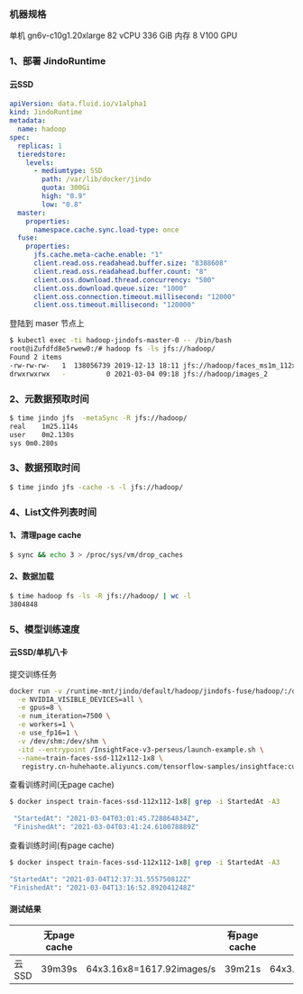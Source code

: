 ### 机器规格
单机
gn6v-c10g1.20xlarge
82 vCPU
336 GiB 内存
8 V100 GPU


### 1、部署 JindoRuntime
#### 云SSD
```yaml
apiVersion: data.fluid.io/v1alpha1
kind: JindoRuntime
metadata:
  name: hadoop
spec:
  replicas: 1
  tieredstore:
    levels:
      - mediumtype: SSD
        path: /var/lib/docker/jindo
        quota: 300Gi
        high: "0.9"
        low: "0.8"
  master:
    properties:
      namespace.cache.sync.load-type: once
  fuse:
    properties:
      jfs.cache.meta-cache.enable: "1"
      client.read.oss.readahead.buffer.size: "8388608"
      client.read.oss.readahead.buffer.count: "8"
      client.oss.download.thread.concurrency: "500"
      client.oss.download.queue.size: "1000"
      client.oss.connection.timeout.millisecond: "12000"
      client.oss.timeout.millisecond: "120000"
```
登陆到 maser 节点上
```bash
$ kubectl exec -ti hadoop-jindofs-master-0 -- /bin/bash
root@iZufdfd8e5rwew0:/# hadoop fs -ls jfs://hadoop/
Found 2 items
-rw-rw-rw-   1  138056739 2019-12-13 18:11 jfs://hadoop/faces_ms1m_112x112_2.pickle
drwxrwxrwx   -          0 2021-03-04 09:18 jfs://hadoop/images_2
```




### 2、元数据预取时间
```bash
$ time jindo jfs  -metaSync -R jfs://hadoop/
real	1m25.114s
user	0m2.130s
sys	0m0.280s
```
### 3、数据预取时间
```bash
$ time jindo jfs -cache -s -l jfs://hadoop/
```
### 4、List文件列表时间


#### 1、清理page cache
```bash
$ sync && echo 3 > /proc/sys/vm/drop_caches
```
#### 2、数据加载
```bash
$ time hadoop fs -ls -R jfs://hadoop/ | wc -l
3804848
```
### 5、模型训练速度


#### 云SSD/单机八卡
提交训练任务


```bash
docker run -v /runtime-mnt/jindo/default/hadoop/jindofs-fuse/hadoop/:/data \
  -e NVIDIA_VISIBLE_DEVICES=all \
  -e gpus=8 \
  -e num_iteration=7500 \
  -e workers=1 \
  -e use_fp16=1 \
  -v /dev/shm:/dev/shm \
  -itd --entrypoint /InsightFace-v3-perseus/launch-example.sh \
  --name=train-faces-ssd-112x112-1x8 \
   registry.cn-huhehaote.aliyuncs.com/tensorflow-samples/insightface:cuda10.0-1.2.2-1.3-py36
```


查看训练时间(无page cache)
```bash
$ docker inspect train-faces-ssd-112x112-1x8| grep -i StartedAt -A3
            
 "StartedAt": "2021-03-04T03:01:45.728864834Z",
 "FinishedAt": "2021-03-04T03:41:24.610078889Z"
```
查看训练时间(有page cache)
```bash
$ docker inspect train-faces-ssd-112x112-1x8| grep -i StartedAt -A3
            
"StartedAt": "2021-03-04T12:37:31.555750812Z"
"FinishedAt": "2021-03-04T13:16:52.892041248Z"
```
#### 测试结果
|  | 无page cache |  | 有page cache |  |
| --- | --- | --- | --- | --- |
| 云SSD | 39m39s | 64x3.16x8=1617.92images/s | 39m21s | 64x3.18x8=1628.16images/s |



